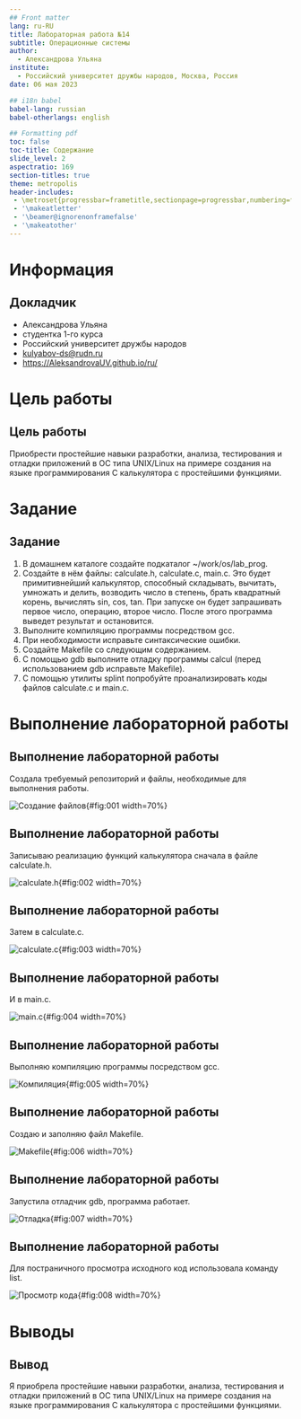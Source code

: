 ```yaml
---
## Front matter
lang: ru-RU
title: Лабораторная работа №14
subtitle: Операционные системы
author:
  - Александрова Ульяна
institute:
  - Российский университет дружбы народов, Москва, Россия
date: 06 мая 2023

## i18n babel
babel-lang: russian
babel-otherlangs: english

## Formatting pdf
toc: false
toc-title: Содержание
slide_level: 2
aspectratio: 169
section-titles: true
theme: metropolis
header-includes:
 - \metroset{progressbar=frametitle,sectionpage=progressbar,numbering=fraction}
 - '\makeatletter'
 - '\beamer@ignorenonframefalse'
 - '\makeatother'
---
```


# Информация

## Докладчик


  * Александрова Ульяна
  * студентка 1-го курса
  * Российский университет дружбы народов
  * [kulyabov-ds@rudn.ru](mailto:1132226444@pfur.ru)
  * <https://AleksandrovaUV.github.io/ru/>


# Цель работы

## Цель работы

Приобрести простейшие навыки разработки, анализа, тестирования и отладки приложений в ОС типа UNIX/Linux на примере создания на языке программирования
С калькулятора с простейшими функциями.

# Задание

## Задание

1. В домашнем каталоге создайте подкаталог ~/work/os/lab_prog.
2. Создайте в нём файлы: calculate.h, calculate.c, main.c. Это будет примитивнейший калькулятор, способный складывать, вычитать, умножать и делить, возводить число в степень, брать квадратный корень, вычислять sin, cos, tan. При запуске он будет запрашивать первое число, операцию, второе число. После этого программа выведет результат и остановится.
3. Выполните компиляцию программы посредством gcc.
4. При необходимости исправьте синтаксические ошибки.
5. Создайте Makefile со следующим содержанием.
6. С помощью gdb выполните отладку программы calcul (перед использованием gdb исправьте Makefile).
7. С помощью утилиты splint попробуйте проанализировать коды файлов calculate.c и main.c.

# Выполнение лабораторной работы

## Выполнение лабораторной работы

Создала требуемый репозиторий и файлы, необходимые для выполнения работы.

![Создание файлов](image/1.png){#fig:001 width=70%}

## Выполнение лабораторной работы

Записываю реализацию функций калькулятора сначала в файле calculate.h.

![calculate.h](image/2.png){#fig:002 width=70%}

## Выполнение лабораторной работы

Затем в calculate.c.

![calculate.c](image/3.png){#fig:003 width=70%}

## Выполнение лабораторной работы

И в main.c.

![main.c](image/4.png){#fig:004 width=70%}

## Выполнение лабораторной работы

Выполняю компиляцию программы посредством gcc.

![Компиляция](image/5.png){#fig:005 width=70%}

## Выполнение лабораторной работы

Создаю и заполняю файл Makefile.

![Makefile](image/9.png){#fig:006 width=70%}

## Выполнение лабораторной работы

Запустила отладчик gdb, программа работает.

![Отладка](image/6.png){#fig:007 width=70%}

## Выполнение лабораторной работы

Для постраничного просмотра исходного код использовала команду list.

![Просмотр кода](image/7.png){#fig:008 width=70%}

# Выводы

## Вывод

Я приобрела простейшие навыки разработки, анализа, тестирования и отладки приложений в ОС типа UNIX/Linux на примере создания на языке программирования С калькулятора с простейшими функциями.


